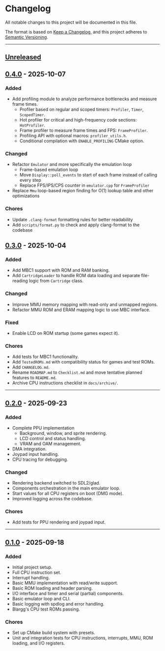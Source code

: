 # Changelog

All notable changes to this project will be documented in this file.

The format is based on [Keep a Changelog](https://keepachangelog.com/en/1.1.0/),
and this project adheres to [Semantic Versioning](https://semver.org).

---

## [Unreleased]

## [0.4.0] - 2025-10-07

### Added

- Add profiling module to analyze performance bottlenecks and measure frame times.
  - Profiler based on regular and scoped timers: `Profiler`, `Timer`, `ScopedTimer`.
  - Hot profiler for critical and high-frequency code sections: `HotProfiler`.
  - Frame profiler to measure frame times and FPS: `FrameProfiler`.
  - Profiling API with optional macros: `profiler_utils.h`.
  - Conditional compilation with `ENABLE_PROFILING` CMake option.

### Changed

- Refactor `Emulator` and more specifically the emulation loop
  - Frame-based emulation loop
  - Move `Display::poll_events` to start of each frame instead of calling every step
  - Replace FPS/IPS/CPS counter in `emulator.cpp` for `FrameProfiler`
- Replace `Mmu` loop-based region finding for O(1) lookup table and other optimizations

### Chores

- Update `.clang-format` formatting rules for better readability
- Add `scripts/format.py` to check and apply clang-format to the codebase

## [0.3.0] - 2025-10-04

### Added

- Add MBC1 support with ROM and RAM banking.
- Add `CartridgeLoader` to handle ROM data loading and separate file-reading logic from `Cartridge` class.

### Changed

- Improve MMU memory mapping with read-only and unmapped regions.
- Refactor MMU ROM and ERAM mapping logic to use MBC interface.

### Fixed

- Enable LCD on ROM startup (some games expect it).

### Chores

- Add tests for MBC1 functionality.
- Add `TestedROMs.md` with compatibility status for games and test ROMs.
- Add `CHANGELOG.md`.
- Rename `ROADMAP.md` to `Checklist.md` and move tentative planned features to `README.md`.
- Archive CPU instructions checklist in `docs/archive/`.

---

## [0.2.0] - 2025-09-23

### Added

- Complete PPU implementation
  - Background, window, and sprite rendering.
  - LCD control and status handling.
  - VRAM and OAM management.
- DMA integration.
- Joypad input handling.
- CPU tracing for debugging.

### Changed

- Rendering backend switched to SDL2/glad.
- Components orchestration in the main emulator loop.
- Start values for all CPU registers on boot (DMG mode).
- Improved logging across the codebase.

### Chores

- Add tests for PPU rendering and joypad input.

---

## [0.1.0] - 2025-09-18

### Added

- Initial project setup.
- Full CPU instruction set.
- Interrupt handling.
- Basic MMU implementation with read/write support.
- Basic ROM loading and header parsing.
- I/O interface and timer and serial (partial) components.
- Basic emulator loop and CLI.
- Basic logging with spdlog and error handling.
- Blargg's CPU test ROMs passing.

### Chores

- Set up CMake build system with presets.
- Unit and integration tests for CPU instructions, interrupts, MMU, ROM loading, and I/O registers.

[Unreleased]: https://github.com/sebdevnull/boyboy/compare/v0.4.0...HEAD
[0.4.0]: https://github.com/sebdevnull/boyboy/compare/v0.3.0...v0.4.0
[0.3.0]: https://github.com/sebdevnull/boyboy/compare/v0.2.0...v0.3.0
[0.2.0]: https://github.com/sebdevnull/boyboy/compare/v0.1.0...v0.2.0
[0.1.0]: https://github.com/sebdevnull/boyboy/releases/tag/v0.1.0
